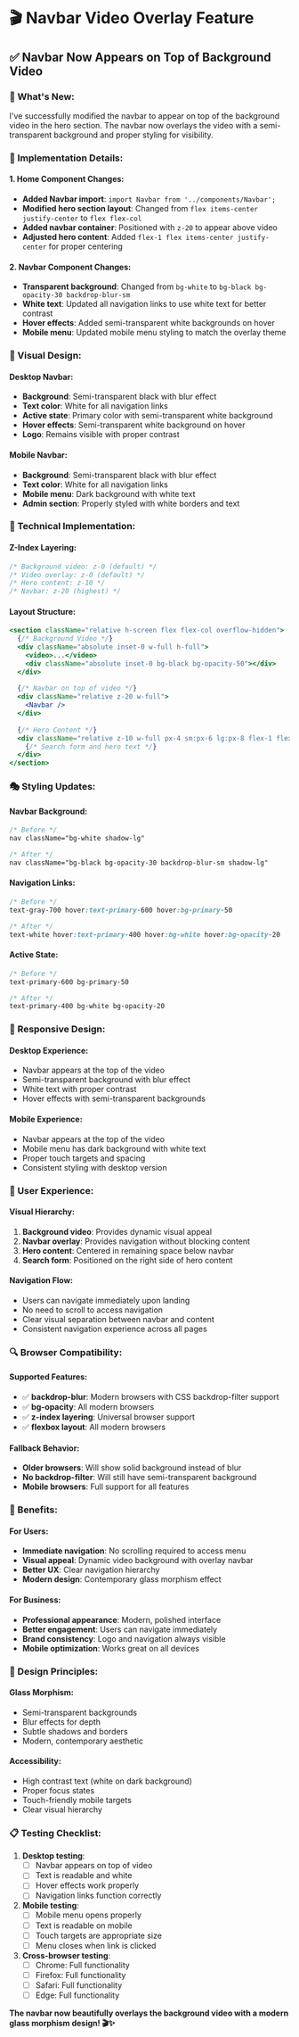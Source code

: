 # 🎬 Navbar Video Overlay Feature

## ✅ **Navbar Now Appears on Top of Background Video**

### **🎯 What's New:**

I've successfully modified the navbar to appear on top of the background video in the hero section. The navbar now overlays the video with a semi-transparent background and proper styling for visibility.

### **📍 Implementation Details:**

#### **1. Home Component Changes:**
- **Added Navbar import**: `import Navbar from '../components/Navbar';`
- **Modified hero section layout**: Changed from `flex items-center justify-center` to `flex flex-col`
- **Added navbar container**: Positioned with `z-20` to appear above video
- **Adjusted hero content**: Added `flex-1 flex items-center justify-center` for proper centering

#### **2. Navbar Component Changes:**
- **Transparent background**: Changed from `bg-white` to `bg-black bg-opacity-30 backdrop-blur-sm`
- **White text**: Updated all navigation links to use white text for better contrast
- **Hover effects**: Added semi-transparent white backgrounds on hover
- **Mobile menu**: Updated mobile menu styling to match the overlay theme

### **🎨 Visual Design:**

#### **Desktop Navbar:**
- **Background**: Semi-transparent black with blur effect
- **Text color**: White for all navigation links
- **Active state**: Primary color with semi-transparent white background
- **Hover effects**: Semi-transparent white background on hover
- **Logo**: Remains visible with proper contrast

#### **Mobile Navbar:**
- **Background**: Semi-transparent black with blur effect
- **Text color**: White for all navigation links
- **Mobile menu**: Dark background with white text
- **Admin section**: Properly styled with white borders and text

### **🔧 Technical Implementation:**

#### **Z-Index Layering:**
```css
/* Background video: z-0 (default) */
/* Video overlay: z-0 (default) */
/* Hero content: z-10 */
/* Navbar: z-20 (highest) */
```

#### **Layout Structure:**
```jsx
<section className="relative h-screen flex flex-col overflow-hidden">
  {/* Background Video */}
  <div className="absolute inset-0 w-full h-full">
    <video>...</video>
    <div className="absolute inset-0 bg-black bg-opacity-50"></div>
  </div>
  
  {/* Navbar on top of video */}
  <div className="relative z-20 w-full">
    <Navbar />
  </div>
  
  {/* Hero Content */}
  <div className="relative z-10 w-full px-4 sm:px-6 lg:px-8 flex-1 flex items-center justify-center">
    {/* Search form and hero text */}
  </div>
</section>
```

### **🎭 Styling Updates:**

#### **Navbar Background:**
```css
/* Before */
nav className="bg-white shadow-lg"

/* After */
nav className="bg-black bg-opacity-30 backdrop-blur-sm shadow-lg"
```

#### **Navigation Links:**
```css
/* Before */
text-gray-700 hover:text-primary-600 hover:bg-primary-50

/* After */
text-white hover:text-primary-400 hover:bg-white hover:bg-opacity-20
```

#### **Active State:**
```css
/* Before */
text-primary-600 bg-primary-50

/* After */
text-primary-400 bg-white bg-opacity-20
```

### **📱 Responsive Design:**

#### **Desktop Experience:**
- Navbar appears at the top of the video
- Semi-transparent background with blur effect
- White text with proper contrast
- Hover effects with semi-transparent backgrounds

#### **Mobile Experience:**
- Navbar appears at the top of the video
- Mobile menu has dark background with white text
- Proper touch targets and spacing
- Consistent styling with desktop version

### **🎯 User Experience:**

#### **Visual Hierarchy:**
1. **Background video**: Provides dynamic visual appeal
2. **Navbar overlay**: Provides navigation without blocking content
3. **Hero content**: Centered in remaining space below navbar
4. **Search form**: Positioned on the right side of hero content

#### **Navigation Flow:**
- Users can navigate immediately upon landing
- No need to scroll to access navigation
- Clear visual separation between navbar and content
- Consistent navigation experience across all pages

### **🔍 Browser Compatibility:**

#### **Supported Features:**
- ✅ **backdrop-blur**: Modern browsers with CSS backdrop-filter support
- ✅ **bg-opacity**: All modern browsers
- ✅ **z-index layering**: Universal browser support
- ✅ **flexbox layout**: All modern browsers

#### **Fallback Behavior:**
- **Older browsers**: Will show solid background instead of blur
- **No backdrop-filter**: Will still have semi-transparent background
- **Mobile browsers**: Full support for all features

### **🚀 Benefits:**

#### **For Users:**
- **Immediate navigation**: No scrolling required to access menu
- **Visual appeal**: Dynamic video background with overlay navbar
- **Better UX**: Clear navigation hierarchy
- **Modern design**: Contemporary glass morphism effect

#### **For Business:**
- **Professional appearance**: Modern, polished interface
- **Better engagement**: Users can navigate immediately
- **Brand consistency**: Logo and navigation always visible
- **Mobile optimization**: Works great on all devices

### **🎨 Design Principles:**

#### **Glass Morphism:**
- Semi-transparent backgrounds
- Blur effects for depth
- Subtle shadows and borders
- Modern, contemporary aesthetic

#### **Accessibility:**
- High contrast text (white on dark background)
- Proper focus states
- Touch-friendly mobile targets
- Clear visual hierarchy

### **📋 Testing Checklist:**

1. **Desktop testing**:
   - [ ] Navbar appears on top of video
   - [ ] Text is readable and white
   - [ ] Hover effects work properly
   - [ ] Navigation links function correctly

2. **Mobile testing**:
   - [ ] Mobile menu opens properly
   - [ ] Text is readable on mobile
   - [ ] Touch targets are appropriate size
   - [ ] Menu closes when link is clicked

3. **Cross-browser testing**:
   - [ ] Chrome: Full functionality
   - [ ] Firefox: Full functionality
   - [ ] Safari: Full functionality
   - [ ] Edge: Full functionality

**The navbar now beautifully overlays the background video with a modern glass morphism design! 🎬✨** 
